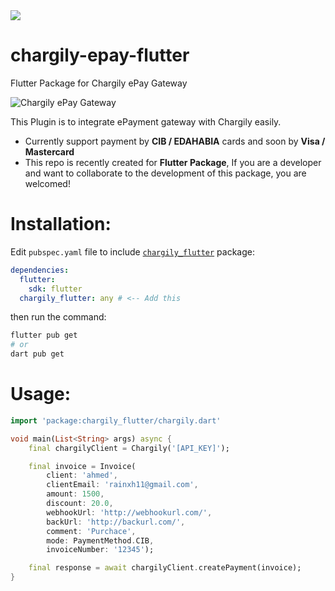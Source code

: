 <img src="https://raw.githubusercontent.com/rainxh11/chargily-epay-flutter/master/assets/chargily_flutter.svg" heigh="300">

# chargily-epay-flutter
Flutter Package for Chargily ePay Gateway

![Chargily ePay Gateway](https://raw.githubusercontent.com/Chargily/epay-gateway-php/main/assets/banner-1544x500.png "Chargily ePay Gateway")

This Plugin is to integrate ePayment gateway with Chargily easily.
- Currently support payment by **CIB / EDAHABIA** cards and soon by **Visa / Mastercard** 
- This repo is recently created for **Flutter Package**, If you are a developer and want to collaborate to the development of this package, you are welcomed!

# Installation:
Edit `pubspec.yaml` file to include [`chargily_flutter`](http://pub.dev/packages/chargily_flutter) package:
```yaml
dependencies:
  flutter:
    sdk: flutter
  chargily_flutter: any # <-- Add this
```
then run the command:
```powershell
flutter pub get
# or
dart pub get
```

# Usage:
```dart
import 'package:chargily_flutter/chargily.dart'

void main(List<String> args) async {
    final chargilyClient = Chargily('[API_KEY]');

    final invoice = Invoice(
        client: 'ahmed',
        clientEmail: 'rainxh11@gmail.com',
        amount: 1500,
        discount: 20.0,
        webhookUrl: 'http://webhookurl.com/',
        backUrl: 'http://backurl.com/',
        comment: 'Purchace',
        mode: PaymentMethod.CIB,
        invoiceNumber: '12345');

    final response = await chargilyClient.createPayment(invoice);
}
```
